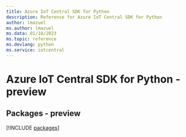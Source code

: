 ```yaml
---
title: Azure IoT Central SDK for Python
description: Reference for Azure IoT Central SDK for Python
author: lmazuel
ms.author: lmazuel
ms.data: 01/18/2023
ms.topic: reference
ms.devlang: python
ms.service: iotcentral
---
```

# Azure IoT Central SDK for Python - preview
## Packages - preview
[!INCLUDE [packages](iot-central-index.md)]